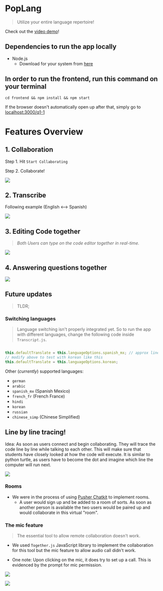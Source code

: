 # PopLang
> Utilize your entire language repertoire!

Check out the [video demo](https://youtu.be/KQ0D13wMkHY)!

## Dependencies to run the app locally
- Node.js
    - Download for your system from [here](https://nodejs.org/en/download/)

## In order to run the frontend, run this command on your terminal

```
cd frontend && npm install && npm start
```

If the browser doesn't automatically open up after that, simply go to [localhost:3000/q1-1](http://localhost:3000/q1-1)


# Features Overview

## 1. Collaboration

Step 1. Hit `Start Collaborating`

Step 2. Collaborate!

![](frontend/images/collab.gif)

## 2. Transcribe 

Following example (English <--> Spanish)

![](frontend/images/trans.gif)

## 3. Editing Code together

> *Both Users can type on the code editor together in real-time.*

![](frontend/images/collaboration.png)

## 4. Answering questions together

![](frontend/images/colab_qa.gif)



## Future updates

> TLDR;

### Switching languages 
> Language switching isn't properly integrated yet. So to run the app with different languages, change the following code inside `Transcript.js`.
```Javascript

this.defaultTranslate = this.languageOptions.spanish_mx; // approx line 38
// modify above to test with korean like this
this.defaultTranslate = this.languageOptions.korean;

```

Other (*currently*) supported languages: 
- `german` 
- `arabic`
- `spanish_mx` (Spanish Mexico)
- `french_fr` (French France)
- `hindi`
- `korean`
- `russian` 
- `chinese_simp` (Chinese Simplified)

## Line by line tracing!

Idea: As soon as users connect and begin collaborating. They will trace the code line by line while talking to each other. This will make sure that students have closely looked at how the code will execute. It is similar to python turtle, as users have to become the dot and imagine which line the computer will run next.

![](frontend/images/tracing.gif)

### Rooms 

- We were in the process of using [Pusher Chatkit](https://pusher.com/chatkit) to implement rooms. 
    - A user would sign up and be added to a room of sorts. As soon as another person is available the two users would be paired up and would collaborate in this virtual "room". 

### The mic feature
> The essential tool to allow remote collaboration doesn't work.

- We used `Together.js` JavaScript library to implement the collaboration for this tool but the mic feature to allow audio call didn't work. 

- One note: Upon clicking on the mic, it does try to set up a call. This is evidenced by the prompt for mic permission. 

![](frontend/images/mic2.png)

![](frontend/images/mic.png)





